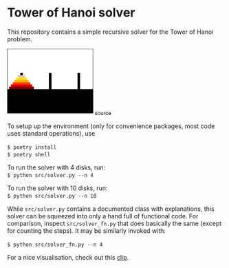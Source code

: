 # Tower of Hanoi solver

This repository contains a simple recursive solver for the Tower of Hanoi problem.  

<img src="img/hanoi_gif.gif" width="200" height="150"> [<sub>source</sub>](https://commons.wikimedia.org/wiki/File:Iterative_algorithm_solving_a_6_disks_Tower_of_Hanoi.gif) 

To setup up the environment (only for convenience packages, most code uses standard operations), use  

```$ poetry install```   
```$ poetry shell```  


To run the solver with 4 disks, run:  
```$ python src/solver.py --n 4```

To run the solver with 10 disks, run:    
```$ python src/solver.py --n 10```  

While `src/solver.py` contains a documented class with explanations, this solver can be squeezed into 
only a hand full of functional code. For comparison, inspect `src/solver_fn.py` that does basically the 
same (except for counting the steps). It may be similarly invoked with:  

```$ python src/solver_fn.py --n 4```


For a nice visualisation, check out this [clip](https://www.youtube.com/watch?v=YstLjLCGmgg).
